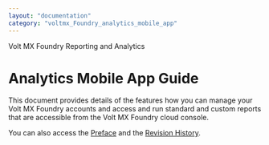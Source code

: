 ```yaml
---
layout: "documentation"
category: "voltmx_Foundry_analytics_mobile_app"
---
```

                   

Volt MX  Foundry Reporting and Analytics

Analytics Mobile App Guide
==========================

This document provides details of the features how you can manage your Volt MX Foundry accounts and access and run standard and custom reports that are accessible from the Volt MX Foundry cloud console.

You can also access the [Preface](Preface.html) and the [Revision History](Revision_History.html).
